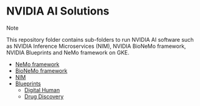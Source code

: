 # NVIDIA AI Solutions

>[!NOTE]
>This repository folder contains sub-folders to run NVIDIA AI software such as NVIDIA Inference Microservices (NIM), NVIDIA BioNeMo framework, NVIDIA Blueprints and NeMo framework on GKE.

- [NeMo framework](./nemo/README.md)
- [BioNeMo framework](./bionemo/README.md)
- [NIM](./nim/quickstart/README.md)
- [Blueprints](./nim/blueprints/README.md)
  - [Digital Human](./nim/blueprints/digitalhuman/README.md)
  - [Drug Discovery](./nim/blueprints/drugdiscovery/README.md)
